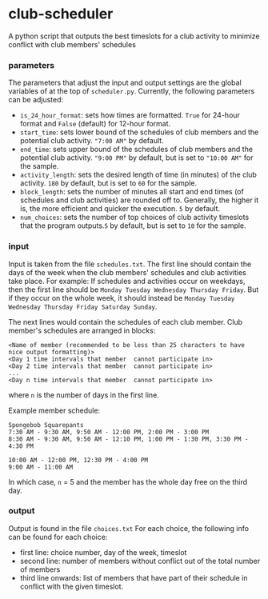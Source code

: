 # club-scheduler
A python script that outputs the best timeslots for a club activity to minimize conflict with club members' schedules

### parameters
The parameters that adjust the input and output settings are the global variables of at the top of `scheduler.py`. Currently, the following parameters can be adjusted:
- `is_24_hour_format`: sets how times are formatted. `True` for 24-hour format and `False` (default) for 12-hour format.
- `start_time`: sets lower bound of the schedules of club members and the potential club activity. `"7:00 AM"` by default.
- `end_time`: sets upper bound of the schedules of club members and the potential club activity. `"9:00 PM"` by default, but is set to `"10:00 AM"` for the sample.
- `activity_length`: sets the desired length of time (in minutes) of the club activity. `180` by default, but is set to `60` for the sample.
- `block_length`: sets the number of minutes all start and end times (of schedules and club activities) are rounded off to. Generally, the higher it is, the more efficient and quicker the execution. `5` by default.
- `num_choices`: sets the number of top choices of club activity timeslots that the program outputs.`5` by default, but is set to `10` for the sample.

### input
Input is taken from the file `schedules.txt`.
The first line should contain the days of the week when the club members' schedules and club activities take place. For example:
If schedules and activities occur on weekdays, then the first line should be `Monday Tuesday Wednesday Thursday Friday`.
But if they occur on the whole week, it should instead be `Monday Tuesday Wednesday Thursday Friday Saturday Sunday`.

The next lines would contain the schedules of each club member.
Club member's schedules are arranged in blocks:
```
<Name of member (recommended to be less than 25 characters to have nice output formatting)>
<Day 1 time intervals that member  cannot participate in>
<Day 2 time intervals that member  cannot participate in>
...
<Day n time intervals that member  cannot participate in>
```
where `n` is the number of days in the first line.

Example member schedule:
```
Spongebob Squarepants
7:30 AM - 9:30 AM, 9:50 AM - 12:00 PM, 2:00 PM - 3:00 PM
8:30 AM - 9:30 AM, 9:50 AM - 12:10 PM, 1:00 PM - 1:30 PM, 3:30 PM - 4:30 PM

10:00 AM - 12:00 PM, 12:30 PM - 4:00 PM
9:00 AM - 11:00 AM
```
In which case, `n` = 5 and the member has the whole day free on the third day.

### output
Output is found in the file `choices.txt`
For each choice, the following info can be found for each choice:
- first line: choice number, day of the week, timeslot
- second line: number of members without conflict out of the total number of members
- third line onwards: list of members that have part of their schedule in conflict with the given timeslot.
